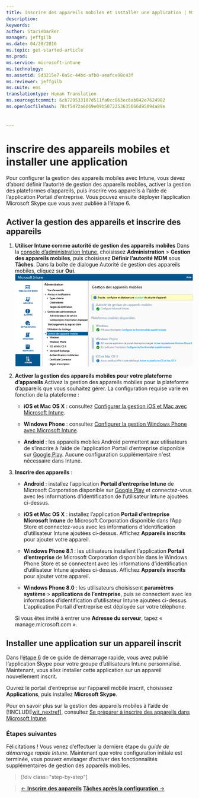 ```yaml
---
title: Inscrire des appareils mobiles et installer une application | Microsoft Intune
description: 
keywords: 
author: Staciebarker
manager: jeffgilb
ms.date: 04/28/2016
ms.topic: get-started-article
ms.prod: 
ms.service: microsoft-intune
ms.technology: 
ms.assetid: 5d3215e7-0a5c-44bd-afb0-aeafce98c43f
ms.reviewer: jeffgilb
ms.suite: ems
translationtype: Human Translation
ms.sourcegitcommit: 6cb729533107d511fa0cc863ec6ab842e7624982
ms.openlocfilehash: 78cf5472a6069e09b5072253635066d95094a89e


---
```


# inscrire des appareils mobiles et installer une application
Pour configurer la gestion des appareils mobiles avec Intune, vous devez d’abord définir l’autorité de gestion des appareils mobiles, activer la gestion des plateformes d’appareils, puis inscrire vos appareils à l’aide de l’application Portail d’entreprise. Vous pouvez ensuite déployer l’application Microsoft Skype que vous avez publiée à l’étape 6.

## Activer la gestion des appareils et inscrire des appareils

1.  **Utiliser Intune comme autorité de gestion des appareils mobiles** Dans la [console d’administration Intune](https://manage.microsoft.com/), choisissez **Administration** > **Gestion des appareils mobiles**, puis choisissez **Définir l’autorité MDM** sous **Tâches**.  Dans la boîte de dialogue Autorité de gestion des appareils mobiles, cliquez sur **Oui**.
    ![Console d’administration. Définir l’autorité de gestion des appareils mobiles sur Intune](./media/mdmAuthority.png)

2.  **Activer la gestion des appareils mobiles pour votre plateforme d’appareils** Activez la gestion des appareils mobiles pour la plateforme d’appareils que vous souhaitez gérer. La configuration requise varie en fonction de la plateforme :

    -   **iOS et Mac OS X** : consultez [Configurer la gestion iOS et Mac avec Microsoft Intune](/intune/deploy-use/set-up-ios-and-mac-management-with-microsoft-intune).

    -   **Windows Phone** : consultez [Configurer la gestion Windows Phone avec Microsoft Intune](/intune/deploy-use/set-up-windows-phone-management-with-microsoft-intune).

    -   **Android** : les appareils mobiles Android permettent aux utilisateurs de s’inscrire à l’aide de l’application Portail d’entreprise disponible sur [Google Play](https://play.google.com/store/apps/details?id=com.skype.raider). Aucune configuration supplémentaire n'est nécessaire dans Intune.

3.  **Inscrire des appareils** :

    -   **Android** : installez l’application **Portail d’entreprise Intune** de Microsoft Corporation disponible sur [Google Play](http://go.microsoft.com/fwlink/p/?LinkId=386612) et connectez-vous avec les informations d’identification de l’utilisateur Intune ajoutées ci-dessus.

    -   **iOS et Mac OS X** : installez l’application **Portail d’entreprise Microsoft Intune** de Microsoft Corporation disponible dans l’App Store et connectez-vous avec les informations d’identification d’utilisateur Intune ajoutées ci-dessus. Affichez **Appareils inscrits** pour ajouter votre appareil.

    -   **Windows Phone 8.1** : les utilisateurs installent l’application **Portail d’entreprise** de Microsoft Corporation disponible dans le Windows Phone Store et se connectent avec les informations d’identification d’utilisateur Intune ajoutées ci-dessus.  Affichez **Appareils inscrits** pour ajouter votre appareil.

    -   **Windows Phone 8.0** : les utilisateurs choisissent **paramètres système** &gt; **applications de l’entreprise**, puis se connectent avec les informations d’identification d’utilisateur Intune ajoutées ci-dessus. L'application Portail d'entreprise est déployée sur votre téléphone.

    Si vous êtes invité à entrer une **Adresse du serveur**, tapez « manage.microsoft.com ».

## Installer une application sur un appareil inscrit
Dans l’[étape 6](start-with-a-paid-subscription-to-microsoft-intune-step-6.md) de ce guide de démarrage rapide, vous avez publié l’application Skype pour votre groupe d’utilisateurs Intune personnalisé. Maintenant, vous allez installer cette application sur un appareil nouvellement inscrit.

Ouvrez le portail d’entreprise sur l’appareil mobile inscrit, choisissez **Applications**, puis installez **Microsoft Skype**.

Pour en savoir plus sur la gestion des appareils mobiles à l’aide de [!INCLUDE[wit_nextref](../includes/wit_nextref_md.md)], consultez [Se préparer à inscrire des appareils dans Microsoft Intune](/intune/deploy-use/get-ready-to-enroll-devices-in-microsoft-intune).


### Étapes suivantes
Félicitations ! Vous venez d’effectuer la dernière étape du *guide de démarrage rapide Intune*. Maintenant que votre configuration initiale est terminée, vous pouvez envisager d’activer des fonctionnalités supplémentaires de gestion des appareils mobiles.

>[!div class="step-by-step"]

>[&larr; **Inscrire des appareils**](.\start-with-a-paid-subscription-to-microsoft-intune-step-8.md)     [**Tâches après la configuration** &rarr;](.\post-configuration-tasks.md)  



<!--HONumber=Jun16_HO4-->


